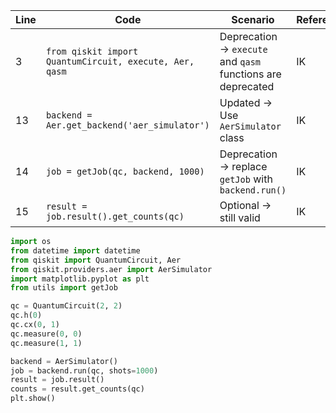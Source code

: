 | Line | Code | Scenario | Reference | Artifact | Refactoring |
|------|------|----------|-----------|----------|-------------|
| 3 | `from qiskit import QuantumCircuit, execute, Aer, qasm` | Deprecation -> `execute` and `qasm` functions are deprecated | IK | execute, qasm | `from qiskit import QuantumCircuit, Aer` |
| 13 | `backend = Aer.get_backend('aer_simulator')` | Updated -> Use `AerSimulator` class | IK | Aer | `backend = AerSimulator()` |
| 14 | `job = getJob(qc, backend, 1000)` | Deprecation -> replace `getJob` with `backend.run()` | IK | getJob | `job = backend.run(qc, shots=1000)` |
| 15 | `result = job.result().get_counts(qc)` | Optional -> still valid | IK | job | (none) |

```python
import os
from datetime import datetime
from qiskit import QuantumCircuit, Aer
from qiskit.providers.aer import AerSimulator
import matplotlib.pyplot as plt
from utils import getJob

qc = QuantumCircuit(2, 2)
qc.h(0)
qc.cx(0, 1)
qc.measure(0, 0)
qc.measure(1, 1)

backend = AerSimulator()
job = backend.run(qc, shots=1000)
result = job.result()
counts = result.get_counts(qc)
plt.show()
```
